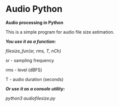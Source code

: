# Audio Python
**Audio processing in Python**

This is a simple program for audio file size astimation.

***You use it as a function:***

*filesize_fun(sr, rms, T, nCh)*

sr - sampling frequency

rms - level (dBFS)

T - audio duration (seconds)

***Or use it as a console utility:***

*python3 audiofilesize.py*

